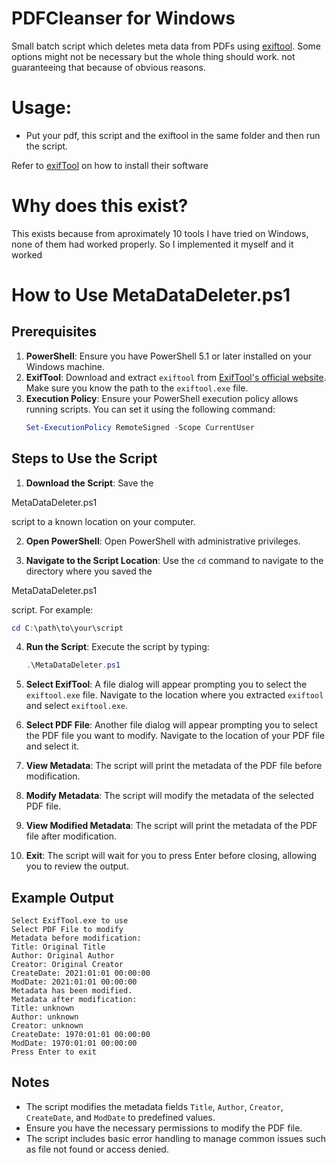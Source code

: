# PDFCleanser for Windows
Small batch script which deletes meta data from PDFs using [exiftool](https://exiftool.org/).
Some options might not be necessary but the whole thing should work. not guaranteeing that because of obvious reasons.

# Usage:
- Put your pdf, this script and the exiftool in the same folder and then run the script.

Refer to [exifTool](https://exiftool.org/install.html) on how to install their software


# Why does this exist?
This exists because from aproximately 10 tools I have tried on Windows, none of them had worked properly. So I implemented it myself and it worked

# How to Use MetaDataDeleter.ps1

## Prerequisites
1. **PowerShell**: Ensure you have PowerShell 5.1 or later installed on your Windows machine.
2. **ExifTool**: Download and extract `exiftool` from [ExifTool's official website](https://exiftool.org/). Make sure you know the path to the `exiftool.exe` file.
3. **Execution Policy**: Ensure your PowerShell execution policy allows running scripts. You can set it using the following command:
   ```powershell
   Set-ExecutionPolicy RemoteSigned -Scope CurrentUser
   ```

## Steps to Use the Script

1. **Download the Script**: Save the 

MetaDataDeleter.ps1

 script to a known location on your computer.

2. **Open PowerShell**: Open PowerShell with administrative privileges.

3. **Navigate to the Script Location**: Use the `cd` command to navigate to the directory where you saved the 

MetaDataDeleter.ps1

 script. For example:
   ```powershell
   cd C:\path\to\your\script
   ```

4. **Run the Script**: Execute the script by typing:
   ```powershell
   .\MetaDataDeleter.ps1
   ```

5. **Select ExifTool**: A file dialog will appear prompting you to select the `exiftool.exe` file. Navigate to the location where you extracted `exiftool` and select `exiftool.exe`.

6. **Select PDF File**: Another file dialog will appear prompting you to select the PDF file you want to modify. Navigate to the location of your PDF file and select it.

7. **View Metadata**: The script will print the metadata of the PDF file before modification.

8. **Modify Metadata**: The script will modify the metadata of the selected PDF file.

9. **View Modified Metadata**: The script will print the metadata of the PDF file after modification.

10. **Exit**: The script will wait for you to press Enter before closing, allowing you to review the output.

## Example Output
```
Select ExifTool.exe to use
Select PDF File to modify
Metadata before modification:
Title: Original Title
Author: Original Author
Creator: Original Creator
CreateDate: 2021:01:01 00:00:00
ModDate: 2021:01:01 00:00:00
Metadata has been modified.
Metadata after modification:
Title: unknown
Author: unknown
Creator: unknown
CreateDate: 1970:01:01 00:00:00
ModDate: 1970:01:01 00:00:00
Press Enter to exit
```

## Notes
- The script modifies the metadata fields `Title`, `Author`, `Creator`, `CreateDate`, and `ModDate` to predefined values.
- Ensure you have the necessary permissions to modify the PDF file.
- The script includes basic error handling to manage common issues such as file not found or access denied.
